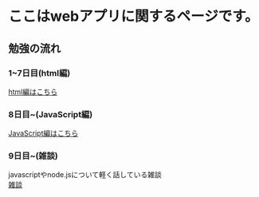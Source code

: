# ここはwebアプリに関するページです。

## 勉強の流れ

### 1~7日目(html編)

[html編はこちら](./html)

### 8日目~(JavaScript編)
[JavaScript編はこちら](./javascript)

### 9日目~(雑談)
javascriptやnode.jsについて軽く話している雑談  
[雑談](./chill)